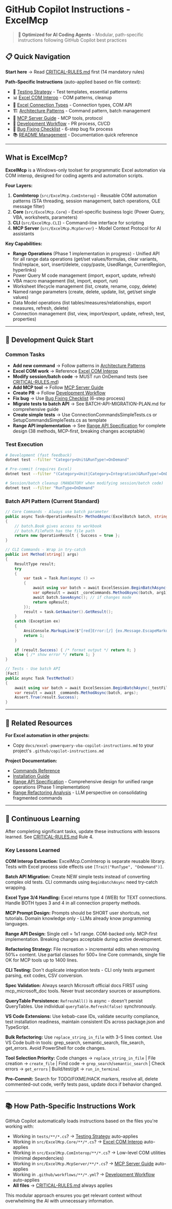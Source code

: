 # GitHub Copilot Instructions - ExcelMcp

> **🎯 Optimized for AI Coding Agents** - Modular, path-specific instructions following GitHub Copilot best practices

## 📋 Quick Navigation

**Start here** → Read [CRITICAL-RULES.md](instructions/critical-rules.instructions.md) first (14 mandatory rules)

**Path-Specific Instructions** (auto-applied based on file context):
- 🧪 [Testing Strategy](instructions/testing-strategy.instructions.md) - Test templates, essential patterns
- 📊 [Excel COM Interop](instructions/excel-com-interop.instructions.md) - COM patterns, cleanup
- 🔌 [Excel Connection Types](instructions/excel-connection-types-guide.instructions.md) - Connection types, COM API
- 🏗️ [Architecture Patterns](instructions/architecture-patterns.instructions.md) - Command pattern, batch management
- 🧠 [MCP Server Guide](instructions/mcp-server-guide.instructions.md) - MCP tools, protocol
- 🔄 [Development Workflow](instructions/development-workflow.instructions.md) - PR process, CI/CD
- 🐛 [Bug Fixing Checklist](instructions/bug-fixing-checklist.instructions.md) - 6-step bug fix process
- 📚 [README Management](instructions/readme-management.instructions.md) - Documentation quick reference

---

## What is ExcelMcp?

**ExcelMcp** is a Windows-only toolset for programmatic Excel automation via COM interop, designed for coding agents and automation scripts.

**Four Layers:**
1. **ComInterop** (`src/ExcelMcp.ComInterop`) - Reusable COM automation patterns (STA threading, session management, batch operations, OLE message filter)
2. **Core** (`src/ExcelMcp.Core`) - Excel-specific business logic (Power Query, VBA, worksheets, parameters)
3. **CLI** (`src/ExcelMcp.CLI`) - Command-line interface for scripting
4. **MCP Server** (`src/ExcelMcp.McpServer`) - Model Context Protocol for AI assistants

**Key Capabilities:**
- **Range Operations** (Phase 1 implementation in progress) - Unified API for all range data operations (get/set values/formulas, clear variants, find/replace, sort, insert/delete, copy/paste, UsedRange, CurrentRegion, hyperlinks)
- Power Query M code management (import, export, update, refresh)
- VBA macro management (list, import, export, run)
- Worksheet lifecycle management (list, create, rename, copy, delete)
- Named range parameters (create, delete, update, list, get/set single values)
- Data Model operations (list tables/measures/relationships, export measures, refresh, delete)
- Connection management (list, view, import/export, update, refresh, test, properties)

---

## 🎯 Development Quick Start

### Common Tasks
- **Add new command** → Follow patterns in [Architecture Patterns](instructions/architecture-patterns.instructions.md)
- **Excel COM work** → Reference [Excel COM Interop](instructions/excel-com-interop.instructions.md)
- **Modify session/batch code** → MUST run OnDemand tests (see [CRITICAL-RULES.md](instructions/critical-rules.instructions.md))
- **Add MCP tool** → Follow [MCP Server Guide](instructions/mcp-server-guide.instructions.md)
- **Create PR** → Follow [Development Workflow](instructions/development-workflow.instructions.md)
- **Fix bug** → Use [Bug Fixing Checklist](instructions/bug-fixing-checklist.instructions.md) (6-step process)
- **Migrate tests to batch API** → See BATCH-API-MIGRATION-PLAN.md for comprehensive guide
- **Create simple tests** → Use ConnectionCommandsSimpleTests.cs or SetupCommandsSimpleTests.cs as template
- **Range API implementation** → See [Range API Specification](../specs/RANGE-API-SPECIFICATION.md) for complete design (38 methods, MCP-first, breaking changes acceptable)

### Test Execution
```bash
# Development (fast feedback)
dotnet test --filter "Category=Unit&RunType!=OnDemand"

# Pre-commit (requires Excel)
dotnet test --filter "(Category=Unit|Category=Integration)&RunType!=OnDemand"

# Session/batch cleanup (MANDATORY when modifying session/batch code)
dotnet test --filter "RunType=OnDemand"
```

### Batch API Pattern (Current Standard)
```csharp
// Core Commands - Always use batch parameter
public async Task<OperationResult> MethodAsync(ExcelBatch batch, string arg1)
{
    // batch.Book gives access to workbook
    // batch.FilePath has the file path
    return new OperationResult { Success = true };
}

// CLI Commands - Wrap in try-catch
public int Method(string[] args)
{
    ResultType result;
    try
    {
        var task = Task.Run(async () =>
        {
            await using var batch = await ExcelSession.BeginBatchAsync(filePath);
            var opResult = await _coreCommands.MethodAsync(batch, arg1);
            await batch.SaveAsync(); // if changes made
            return opResult;
        });
        result = task.GetAwaiter().GetResult();
    }
    catch (Exception ex)
    {
        AnsiConsole.MarkupLine($"[red]Error:[/] {ex.Message.EscapeMarkup()}");
        return 1;
    }
    
    if (result.Success) { /* format output */ return 0; }
    else { /* show error */ return 1; }
}

// Tests - Use batch API
[Fact]
public async Task TestMethod()
{
    await using var batch = await ExcelSession.BeginBatchAsync(_testFile);
    var result = await _commands.MethodAsync(batch, args);
    Assert.True(result.Success);
}
```

---

## 📎 Related Resources

**For Excel automation in other projects:**
- Copy `docs/excel-powerquery-vba-copilot-instructions.md` to your project's `.github/copilot-instructions.md`

**Project Documentation:**
- [Commands Reference](../docs/COMMANDS.md)
- [Installation Guide](../docs/INSTALLATION.md)
- [Range API Specification](../specs/RANGE-API-SPECIFICATION.md) - Comprehensive design for unified range operations (Phase 1 implementation)
- [Range Refactoring Analysis](../specs/RANGE-REFACTORING-ANALYSIS.md) - LLM perspective on consolidating fragmented commands

---

## 🔄 Continuous Learning

After completing significant tasks, update these instructions with lessons learned. See [CRITICAL-RULES.md](instructions/critical-rules.instructions.md) Rule 4.

### Key Lessons Learned

**COM Interop Extraction:** ExcelMcp.ComInterop is separate reusable library. Tests with Excel process side effects use `[Trait("RunType", "OnDemand")]`.

**Batch API Migration:** Create NEW simple tests instead of converting complex old tests. CLI commands using `BeginBatchAsync` need try-catch wrapping.

**Excel Type 3/4 Handling:** Excel returns type 4 (WEB) for TEXT connections. Handle BOTH types 3 and 4 in all connection property methods.

**MCP Prompt Design:** Prompts should be SHORT user shortcuts, not tutorials. Domain knowledge only - LLMs already know programming languages.

**Range API Design:** Single cell = 1x1 range. COM-backed only. MCP-first implementation. Breaking changes acceptable during active development.

**Refactoring Strategy:** File recreation > incremental edits when removing 50%+ content. Use partial classes for 500+ line Core commands, single file OK for MCP tools up to 1400 lines.

**CLI Testing:** Don't duplicate integration tests - CLI only tests argument parsing, exit codes, CSV conversion.

**Spec Validation:** Always search Microsoft official docs FIRST using mcp_microsoft_doc tools. Never trust secondary sources or assumptions.

**QueryTable Persistence:** `RefreshAll()` is async - doesn't persist QueryTables. Use individual `queryTable.Refresh(false)` synchronously.

**VS Code Extensions:** Use kebab-case IDs, validate security compliance, test installation readiness, maintain consistent IDs across package.json and TypeScript.

**Bulk Refactoring:** Use `replace_string_in_file` with 3-5 lines context. Use VS Code built-in tools: grep_search, semantic_search, file_search, get_errors. Avoid PowerShell for code changes.

**Tool Selection Priority:** Code changes → `replace_string_in_file` | File creation → `create_file` | Find code → `grep_search`/`semantic_search` | Check errors → `get_errors` | Build/test/git → `run_in_terminal`

**Pre-Commit:** Search for TODO/FIXME/HACK markers, resolve all, delete commented-out code, verify tests pass, update docs if behavior changed.

---

## 📚 How Path-Specific Instructions Work

GitHub Copilot automatically loads instructions based on the files you're working with:

- Working in `tests/**/*.cs`? → [Testing Strategy](instructions/testing-strategy.instructions.md) auto-applies
- Working in `src/ExcelMcp.Core/**/*.cs`? → [Excel COM Interop](instructions/excel-com-interop.instructions.md) auto-applies
- Working in `src/ExcelMcp.ComInterop/**/*.cs`? → Low-level COM utilities (minimal dependencies)
- Working in `src/ExcelMcp.McpServer/**/*.cs`? → [MCP Server Guide](instructions/mcp-server-guide.instructions.md) auto-applies
- Working in `.github/workflows/**/*.yml`? → [Development Workflow](instructions/development-workflow.instructions.md) auto-applies
- **All files** → [CRITICAL-RULES.md](instructions/critical-rules.instructions.md) always applies

This modular approach ensures you get relevant context without overwhelming the AI with unnecessary information.

